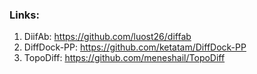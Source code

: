 ### Links:

1. DiifAb: https://github.com/luost26/diffab
2. DiffDock-PP: https://github.com/ketatam/DiffDock-PP
3. TopoDiff: https://github.com/meneshail/TopoDiff
